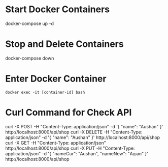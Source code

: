 # Start Docker Containers

docker-compose up -d

# Stop and Delete Containers

docker-compose down

# Enter Docker Container

`docker exec -it [container-id] bash`

# Curl Command for Check API

curl -X POST -H "Content-Type: application/json" -d '{ "name": "Aushan" }' http://localhost:8000/api/shop
curl -X DELETE -H "Content-Type: application/json" -d '{ "name": "Aushan" }' http://localhost:8000/api/shop
curl -X GET -H "Content-Type: application/json" http://localhost:8000/api/shop
curl -X PUT -H "Content-Type: application/json" -d '{ "nameCur": "Aushan", "nameNew": "Ашан" }' http://localhost:8000/api/shop
